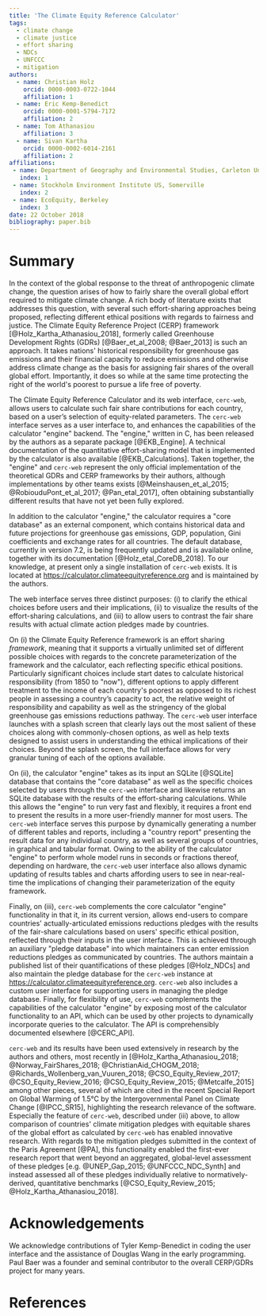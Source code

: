 ```yaml
---
title: 'The Climate Equity Reference Calculator'
tags:
  - climate change
  - climate justice
  - effort sharing
  - NDCs
  - UNFCCC
  - mitigation
authors:
  - name: Christian Holz
    orcid: 0000-0003-0722-1044
    affiliation: 1
  - name: Eric Kemp-Benedict
    orcid: 0000-0001-5794-7172
    affiliation: 2
  - name: Tom Athanasiou
    affiliation: 3
  - name: Sivan Kartha
    orcid: 0000-0002-6014-2161
    affiliation: 2
affiliations:
 - name: Department of Geography and Environmental Studies, Carleton University, Ottawa
   index: 1
 - name: Stockholm Environment Institute US, Somerville
   index: 2
 - name: EcoEquity, Berkeley
   index: 3
date: 22 October 2018
bibliography: paper.bib
---
```


# Summary

In the context of the global response to the threat of anthropogenic climate change, the question arises of how to fairly share the overall global effort required to mitigate climate change. A rich body of literature exists that addresses this question, with several such effort-sharing approaches being proposed, reflecting different ethical positions with regards to fairness and justice. The Climate Equity Reference Project (CERP) framework [@Holz_Kartha_Athanasiou_2018], formerly called Greenhouse Development Rights (GDRs) [@Baer_et_al_2008; @Baer_2013] is such an approach. It takes nations' historical responsibility for greenhouse gas emissions and their financial capacity to reduce emissions and otherwise address climate change as the basis for assigning fair shares of the overall global effort. Importantly, it does so while at the same time protecting the right of the world's poorest to pursue a life free of poverty.

The Climate Equity Reference Calculator and its web interface, ``cerc-web``, allows users to calculate such fair share contributions for each country, based on a user’s selection of equity-related parameters. The ``cerc-web`` interface serves as a user interface to, and enhances the capabilities of the calculator "engine" backend. The "engine," written in C, has been released by the authors as a separate package [@EKB_Engine]. A technical documentation of the quantitative effort-sharing model that is implemented by the calculator is also available [@EKB_Calculations]. Taken together, the "engine" and ``cerc-web`` represent the only official implementation of the theoretical GDRs and CERP frameworks by their authors, although implementations by other teams exists [@Meinshausen_et_al_2015; @RobiouduPont_et_al_2017; @Pan_etal_2017], often obtaining substantially different results that have not yet been fully explored.

In addition to the calculator "engine," the calculator requires a "core database" as an external component, which contains historical data and future projections for greenhouse gas emissions, GDP, population, Gini coefficients and exchange rates for all countries. The default database, currently in version 7.2, is being frequently updated and is available online, together with its documentation [@Holz_etal_CoreDB_2018]. To our knowledge, at present only a single installation of ``cerc-web`` exists. It is located at https://calculator.climateequityreference.org and is maintained by the authors.

The web interface serves three distinct purposes: (i) to clarify the ethical choices before users and their implications, (ii) to visualize the results of the effort-sharing calculations, and (iii) to allow users to contrast the fair share results with actual climate action pledges made by countries.

On (i) the Climate Equity Reference framework is an effort sharing _framework_, meaning that it supports a virtually unlimited set of different possible choices with regards to the concrete parameterization of the framework and the calculator, each reflecting specific ethical positions. Particularly significant choices include start dates to calculate historical responsibility (from 1850 to "now"), different options to apply different treatment to the income of each country's poorest as opposed to its richest people in assessing a country’s capacity to act, the relative weight of responsibility and capability as well as the stringency of the global greenhouse gas emissions reductions pathway. The ``cerc-web`` user interface launches with a splash screen that clearly lays out the most salient of these choices along with commonly-chosen options, as well as help texts designed to assist users in understanding the ethical implications of their choices. Beyond the splash screen, the full interface allows for very granular tuning of each of the options available.

On (ii), the calculator "engine" takes as its input an SQLite [@SQLite] database that contains the "core database" as well as the specific choices selected by users through the ``cerc-web`` interface and likewise returns an SQLite database with the results of the effort-sharing calculations. While this allows the "engine" to run very fast and flexibly, it requires a front end to present the results in a more user-friendly manner for most users. The ``cerc-web`` interface serves this purpose by dynamically generating a number of different tables and reports, including a "country report" presenting the result data for any individual country, as well as several groups of countries, in graphical and tabular format. Owing to the ability of the calculator "engine" to perform whole model runs in seconds or fractions thereof, depending on hardware, the ``cerc-web`` user interface also allows dynamic updating of results tables and charts affording users to see in near-real-time the implications of changing their parameterization of the equity framework.

Finally, on (iii), ``cerc-web`` complements the core calculator "engine" functionality in that it, in its current version, allows end-users to compare countries' actually-articulated emissions reductions pledges with the results of the fair-share calculations based on users' specific ethical position, reflected through their inputs in the user interface. This is achieved through an auxiliary "pledge database" into which maintainers can enter emission reductions pledges as communicated by countries. The authors maintain a published list of their quantifications of these pledges [@Holz_NDCs] and also maintain the pledge database for the ``cerc-web`` instance at https://calculator.climateequityreference.org. ``cerc-web`` also includes a custom user interface for supporting users in managing the pledge database. Finally, for flexibility of use, ``cerc-web`` complements the capabilities of the calculator "engine" by exposing most of the calculator functionality to an API, which can be used by other projects to dynamically incorporate queries to the calculator. The API is comprehensibly documented elsewhere [@CERC_API].

``cerc-web`` and its results have been used extensively in research by the authors and others, most recently in [@Holz_Kartha_Athanasiou_2018; @Norway_FairShares_2018; @ChristianAid_CHOGM_2018; @Richards_Wollenberg_van_Vuuren_2018; @CSO_Equity_Review_2017; @CSO_Equity_Review_2016; @CSO_Equity_Review_2015; @Metcalfe_2015] among other pieces, several of which are cited in the recent Special Report on Global Warming of 1.5°C by the Intergovernmental Panel on Climate Change [@IPCC_SR15], highlighting the research relevance of the software. Especially the feature of ``cerc-web``, described under (iii) above, to allow comparison of countries' climate mitigation pledges with equitable shares of the global effort as calculated by ``cerc-web`` has enabled innovative research. With regards to the mitigation pledges submitted in the context of the Paris Agreement [@PA], this functionality enabled the first-ever research report that went beyond an aggregated, global-level assessment of these pledges [e.g. @UNEP_Gap_2015; @UNFCCC_NDC_Synth] and instead assessed all of these pledges individually relative to normatively-derived, quantitative benchmarks [@CSO_Equity_Review_2015; @Holz_Kartha_Athanasiou_2018].

# Acknowledgements

We acknowledge contributions of Tyler Kemp-Benedict in coding the user interface and the assistance of Douglas Wang in the early programming. Paul Baer was a founder and seminal contributor to the overall CERP/GDRs project for many years.

# References
